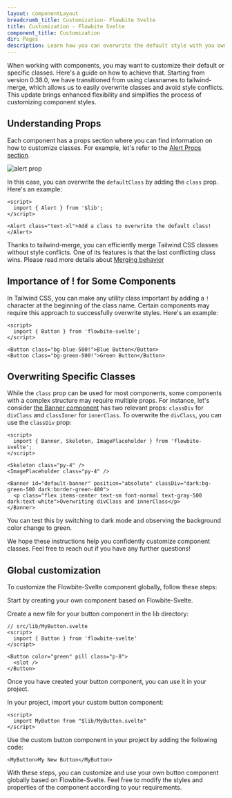 ```yaml
---
layout: componentLayout
breadcrumb_title: Customization- Flowbite Svelte
title: Customization - Flowbite Svelte
component_title: Customization
dir: Pages
description: Learn how you can overwrite the default style with you own CSS
---
```


When working with components, you may want to customize their default or specific classes. Here's a guide on how to achieve that. Starting from version 0.38.0, we have transitioned from using classnames to tailwind-merge, which allows us to easily overwrite classes and avoid style conflicts. This update brings enhanced flexibility and simplifies the process of customizing component styles.

## Understanding Props

Each component has a props section where you can find information on how to customize classes. For example, let's refer to the [Alert Props section](https://flowbite-svelte.com/docs/components/alert#Props).

![alert prop](/images/alert-prop.png)

In this case, you can overwrite the `defaultClass` by adding the `class` prop. Here's an example:

```svelte example
<script>
  import { Alert } from '$lib';
</script>

<Alert class="text-xl">Add a class to overwrite the default class!</Alert>
```

Thanks to tailwind-merge, you can efficiently merge Tailwind CSS classes without style conflicts. One of its features is that the last conflicting class wins. Please read more details about [Merging behavior](https://github.com/dcastil/tailwind-merge/blob/v1.13.1/docs/features.md)

## Importance of ! for Some Components

In Tailwind CSS, you can make any utility class important by adding a `!` character at the beginning of the class name. Certain components may require this approach to successfully overwrite styles. Here's an example:

```svelte example
<script>
  import { Button } from 'flowbite-svelte';
</script>

<Button class="bg-blue-500!">Blue Button</Button>
<Button class="bg-green-500!">Green Button</Button>
```

## Overwriting Specific Classes

While the `class` prop can be used for most components, some components with a complex structure may require multiple props. For instance, let's consider [the Banner component](https://flowbite-svelte.com/docs/components/banner) has two relevant props: `classDiv` for `divClass` and `classInner` for `innerClass`. To overwrite the `divClass`, you can use the `classDiv` prop:

```svelte example class="flex flex-col relative"
<script>
  import { Banner, Skeleton, ImagePlaceholder } from 'flowbite-svelte';
</script>

<Skeleton class="py-4" />
<ImagePlaceholder class="py-4" />

<Banner id="default-banner" position="absolute" classDiv="dark:bg-green-500 dark:border-green-400">
  <p class="flex items-center text-sm font-normal text-gray-500 dark:text-white">Overwriting divClass and innerClass</p>
</Banner>
```

You can test this by switching to dark mode and observing the background color change to green.

We hope these instructions help you confidently customize component classes. Feel free to reach out if you have any further questions!

## Global customization

To customize the Flowbite-Svelte component globally, follow these steps:

Start by creating your own component based on Flowbite-Svelte.

Create a new file for your button component in the lib directory:

```
// src/lib/MyButton.svelte
<script>
  import { Button } from 'flowbite-svelte'
</script>

<Button color="green" pill class="p-8">
  <slot />
</Button>
```

Once you have created your button component, you can use it in your project.

In your project, import your custom button component:

```
<script>
  import MyButton from "$lib/MyButton.svelte"
</script>
```

Use the custom button component in your project by adding the following code:

```
<MyButton>My New Button</MyButton>
```

With these steps, you can customize and use your own button component globally based on Flowbite-Svelte. Feel free to modify the styles and properties of the component according to your requirements.
